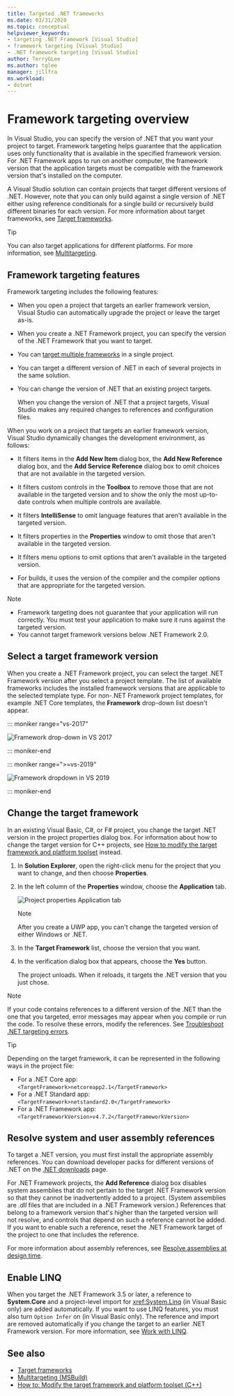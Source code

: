 ```yaml
---
title: Targeted .NET frameworks
ms.date: 03/31/2020
ms.topic: conceptual
helpviewer_keywords:
- targeting .NET Framework [Visual Studio]
- framework targeting [Visual Studio]
- .NET framework targeting [Visual Studio]
author: TerryGLee
ms.author: tglee
manager: jillfra
ms.workload:
- dotnet
---
```

# Framework targeting overview

In Visual Studio, you can specify the version of .NET that you want your project to target. Framework targeting helps guarantee that the application uses only functionality that is available in the specified framework version. For .NET Framework apps to run on another computer, the framework version that the application targets must be compatible with the framework version that's installed on the computer.

A Visual Studio solution can contain projects that target different versions of .NET.  However, note that you can only build against a single version of .NET either using reference conditionals for a single build or recursively build different binaries for each version.  For more information about target frameworks, see [Target frameworks](/dotnet/standard/frameworks).

> [!TIP]
> You can also target applications for different platforms. For more information, see [Multitargeting](../msbuild/msbuild-multitargeting-overview.md).

## Framework targeting features

Framework targeting includes the following features:

- When you open a project that targets an earlier framework version, Visual Studio can automatically upgrade the project or leave the target as-is.

- When you create a .NET Framework project, you can specify the version of the .NET Framework that you want to target.

- You can [target multiple frameworks](/dotnet/standard/frameworks#how-to-specify-target-frameworks) in a single project.

- You can target a different version of .NET in each of several projects in the same solution.

- You can change the version of .NET that an existing project targets.

   When you change the version of .NET that a project targets, Visual Studio makes any required changes to references and configuration files.

When you work on a project that targets an earlier framework version, Visual Studio dynamically changes the development environment, as follows:

- It filters items in the **Add New Item** dialog box, the **Add New Reference** dialog box, and the **Add Service Reference** dialog box to omit choices that are not available in the targeted version.

- It filters custom controls in the **Toolbox** to remove those that are not available in the targeted version and to show the only the most up-to-date controls when multiple controls are available.

- It filters **IntelliSense** to omit language features that aren't available in the targeted version.

- It filters properties in the **Properties** window to omit those that aren't available in the targeted version.

- It filters menu options to omit options that aren't available in the targeted version.

- For builds, it uses the version of the compiler and the compiler options that are appropriate for the targeted version.

> [!NOTE]
> - Framework targeting does not guarantee that your application will run correctly. You must test your application to make sure it runs against the targeted version.
> - You cannot target framework versions below .NET Framework 2.0.

## Select a target framework version

When you create a .NET Framework project, you can select the target .NET Framework version after you select a project template. The list of available frameworks includes the installed framework versions that are applicable to the selected template type. For non-.NET Framework project templates, for example .NET Core templates, the **Framework** drop-down list doesn't appear.

::: moniker range="vs-2017"

![Framework drop-down in VS 2017](media/vside-newproject-framework.png)

::: moniker-end

::: moniker range=">=vs-2019"

![Framework dropdown in VS 2019](media/vs-2019/configure-new-project-framework.png)

::: moniker-end

## Change the target framework

In an existing Visual Basic, C#, or F# project, you change the target .NET version in the project properties dialog box. For information about how to change the target version for C++ projects, see [How to modify the target framework and platform toolset](/cpp/build/how-to-modify-the-target-framework-and-platform-toolset) instead.

1. In **Solution Explorer**, open the right-click menu for the project that you want to change, and then choose **Properties**.

1. In the left column of the **Properties** window, choose the **Application** tab.

   ![Project properties Application tab](../ide/media/vs_slnexplorer_properties_applicationtab.png)

   > [!NOTE]
   > After you create a UWP app, you can't change the targeted version of either Windows or .NET.

1. In the **Target Framework** list, choose the version that you want.

1. In the verification dialog box that appears, choose the **Yes** button.

   The project unloads. When it reloads, it targets the .NET version that you just chose.

> [!NOTE]
> If your code contains references to a different version of the .NET than the one that you targeted, error messages may appear when you compile or run the code. To resolve these errors, modify the references. See [Troubleshoot .NET targeting errors](../msbuild/troubleshooting-dotnet-framework-targeting-errors.md).

> [!TIP]
> Depending on the target framework, it can be represented in the following ways in the project file:
>
> - For a .NET Core app: `<TargetFramework>netcoreapp2.1</TargetFramework>`
> - For a .NET Standard app: `<TargetFramework>netstandard2.0</TargetFramework>`
> - For a .NET Framework app: `<TargetFrameworkVersion>v4.7.2</TargetFrameworkVersion>`

## Resolve system and user assembly references

To target a .NET version, you must first install the appropriate assembly references. You can download developer packs for different versions of .NET on the [.NET downloads](https://www.microsoft.com/net/download/windows) page.

For .NET Framework projects, the **Add Reference** dialog box disables system assemblies that do not pertain to the target .NET Framework version so that they cannot be inadvertently added to a project. (System assemblies are *.dll* files that are included in a .NET Framework version.) References that belong to a framework version that's higher than the targeted version will not resolve, and controls that depend on such a reference cannot be added. If you want to enable such a reference, reset the .NET Framework target of the project to one that includes the reference.

For more information about assembly references, see [Resolve assemblies at design time](../msbuild/resolving-assemblies-at-design-time.md).

## Enable LINQ

When you target the .NET Framework 3.5 or later, a reference to **System.Core** and a project-level import for <xref:System.Linq> (in Visual Basic only) are added automatically. If you want to use LINQ features, you must also turn `Option Infer` on (in Visual Basic only). The reference and import are removed automatically if you change the target to an earlier .NET Framework version. For more information, see [Work with LINQ](/dotnet/csharp/tutorials/working-with-linq).

## See also

- [Target frameworks](/dotnet/standard/frameworks)
- [Multitargeting (MSBuild)](../msbuild/msbuild-multitargeting-overview.md)
- [How to: Modify the target framework and platform toolset (C++)](/cpp/build/how-to-modify-the-target-framework-and-platform-toolset)
